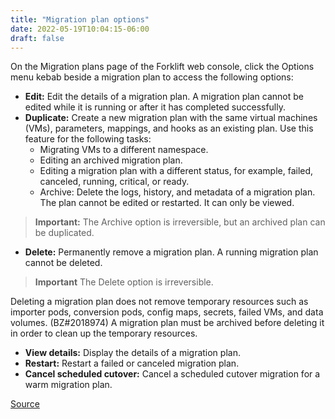 ```yaml
---
title: "Migration plan options"
date: 2022-05-19T10:04:15-06:00
draft: false
---
```

On the Migration plans page of the Forklift web console, click the Options menu kebab beside a migration plan to access the following options:

* **Edit:** Edit the details of a migration plan. A migration plan cannot be edited while it is running or after it has completed successfully.
* **Duplicate:** Create a new migration plan with the same virtual machines (VMs), parameters, mappings, and hooks as an existing plan. Use this feature for the following tasks:
    * Migrating VMs to a different namespace.
    * Editing an archived migration plan.
    * Editing a migration plan with a different status, for example, failed, canceled, running, critical, or ready.
    * Archive: Delete the logs, history, and metadata of a migration plan. The plan cannot be edited or restarted. It can only be viewed.

> **Important:** The Archive option is irreversible, but an archived plan can be duplicated.

* **Delete:** Permanently remove a migration plan. A running migration plan cannot be deleted.

> **Important** The Delete option is irreversible.

Deleting a migration plan does not remove temporary resources such as importer pods, conversion pods, config maps, secrets, failed VMs, and data volumes. (BZ#2018974) A migration plan must be archived before deleting it in order to clean up the temporary resources.

* **View details:** Display the details of a migration plan.
* **Restart:** Restart a failed or canceled migration plan.
* **Cancel scheduled cutover:** Cancel a scheduled cutover migration for a warm migration plan.

[Source](https://github.com/konveyor/konveyor.github.io/blob/main/content/Forklift/MigratingVMs/migrateoptions.md)
